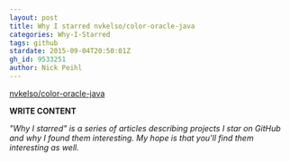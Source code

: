 ```yaml
---
layout: post
title: Why I starred nvkelso/color-oracle-java
categories: Why-I-Starred
tags: github
stardate: 2015-09-04T20:50:01Z
gh_id: 9533251
author: Nick Peihl
---
```


[nvkelso/color-oracle-java](https://github.com/nvkelso/color-oracle-java)

**WRITE CONTENT**

*"Why I starred" is a series of articles describing projects I star on GitHub and why I found them interesting. My hope is that you'll find them interesting as well.*

